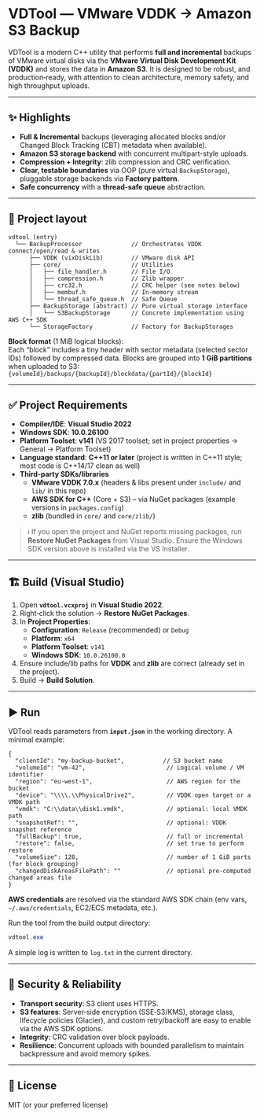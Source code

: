 # VDTool — VMware VDDK → Amazon S3 Backup

VDTool is a modern C++ utility that performs **full and incremental** backups of VMware virtual disks via the **VMware Virtual Disk Development Kit (VDDK)** and stores the data in **Amazon S3**. It is designed to be robust, and production‑ready, with attention to clean architecture, memory safety, and high throughput uploads.

---

## ✨ Highlights

- **Full & Incremental** backups (leveraging allocated blocks and/or Changed Block Tracking (CBT) metadata when available).
- **Amazon S3 storage backend** with concurrent multipart-style uploads.
- **Compression + Integrity**: zlib compression and CRC verification.
- **Clear, testable boundaries** via OOP (pure virtual `BackupStorage`), pluggable storage backends via **Factory pattern**.
- **Safe concurrency** with a **thread-safe queue** abstraction.

---

## 📁 Project layout

```
vdtool (entry)
  └── BackupProcessor              // Orchestrates VDDK connect/open/read & writes
      ├── VDDK (vixDiskLib)        // VMware disk API
      ├── core/                    // Utilities
      │   ├── file_handler.h       // File I/O
      │   ├── compression.h        // Zlib wrapper
      │   ├── crc32.h              // CRC helper (see notes below)
      │   ├── membuf.h             // In‑memory stream
      │   └── thread_safe_queue.h  // Safe Queue
      ├── BackupStorage (abstract) // Pure virtual storage interface
      │   └── S3BackupStorage      // Concrete implementation using AWS C++ SDK
      └── StorageFactory           // Factory for BackupStorages
```

**Block format** (1 MiB logical blocks):  
Each “block” includes a tiny header with sector metadata (selected sector IDs) followed by compressed data. Blocks are grouped into **1 GiB partitions** when uploaded to S3:  
`{volumeId}/backups/{backupId}/blockdata/{partId}/{blockId}`

---

## ✅ Project Requirements

- **Compiler/IDE**: **Visual Studio 2022**
- **Windows SDK**: **10.0.26100**
- **Platform Toolset**: **v141** (VS 2017 toolset; set in project properties → General → Platform Toolset)
- **Language standard**: **C++11 or later** (project is written in C++11 style; most code is C++14/17 clean as well)
- **Third‑party SDKs/libraries**
  - **VMware VDDK 7.0.x** (headers & libs present under `include/` and `lib/` in this repo)
  - **AWS SDK for C++** (Core + S3) – via NuGet packages (example versions in `packages.config`)
  - **zlib** (bundled in `core/` and `core/zlib/`)

> ℹ️ If you open the project and NuGet reports missing packages, run **Restore NuGet Packages** from Visual Studio. Ensure the Windows SDK version above is installed via the VS Installer.

---

## 🏗️ Build (Visual Studio)

1. Open **`vdtool.vcxproj`** in **Visual Studio 2022**.
2. Right‑click the solution → **Restore NuGet Packages**.
3. In **Project Properties**:
   - **Configuration**: `Release` (recommended) or `Debug`
   - **Platform**: `x64`
   - **Platform Toolset**: `v141`
   - **Windows SDK**: `10.0.26100.0`
4. Ensure include/lib paths for **VDDK** and **zlib** are correct (already set in the project).
5. Build → **Build Solution**.

---

## ▶️ Run

VDTool reads parameters from **`input.json`** in the working directory. A minimal example:

```jsonc
{
  "clientId": "my-backup-bucket",           // S3 bucket name
  "volumeId": "vm-42",                       // Logical volume / VM identifier
  "region": "eu-west-1",                     // AWS region for the bucket
  "device": "\\\\.\\PhysicalDrive2",         // VDDK open target or a VMDK path
  "vmdk": "C:\\data\\disk1.vmdk",            // optional: local VMDK path
  "snapshotRef": "",                         // optional: VDDK snapshot reference
  "fullBackup": true,                        // full or incremental
  "restore": false,                          // set true to perform restore
  "volumeSize": 128,                         // number of 1 GiB parts (for block grouping)
  "changedDiskAreasFilePath": ""             // optional pre-computed changed areas file
}
```

**AWS credentials** are resolved via the standard AWS SDK chain (env vars, `~/.aws/credentials`, EC2/ECS metadata, etc.).

Run the tool from the build output directory:
```powershell
vdtool.exe
```
A simple log is written to `log.txt` in the current directory.

---

## 🔐 Security & Reliability

- **Transport security**: S3 client uses HTTPS.
- **S3 features**: Server‑side encryption (SSE‑S3/KMS), storage class, lifecycle policies (Glacier), and custom retry/backoff are easy to enable via the AWS SDK options.
- **Integrity**: CRC validation over block payloads.
- **Resilience**: Concurrent uploads with bounded parallelism to maintain backpressure and avoid memory spikes.

---

## 📝 License

MIT (or your preferred license)
